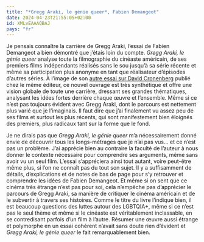 ```yaml
---
title: "*Gregg Araki, le génie queer*, Fabien Demangeot"
date: 2024-04-23T21:55:05+02:00
id: XMLvEAAAQBAJ
pays: "fr"
---
```


Je pensais connaître la carrière de Gregg Araki, l’essai de Fabien Demangeot a bien démontré que j’étais loin du compte. *Gregg Araki, le génie queer* analyse toute la filmographie du cinéaste américain, de ses premiers films indépendants réalisés sans le sou jusqu’à sa série récente et même sa participation plus anonyme en tant que réalisateur d’épisodes d’autres séries. À l’image de son [autre essai sur David Cronenberg](https://voiretmanger.fr/transgression-david-cronenberg-demangeot/) publié chez le même éditeur, ce nouvel ouvrage est très synthétique et offre une vision globale de toute une carrière, dressant ses grandes thématiques, analysant les idées fortes derrière chaque œuvre et l’ensemble. Même si ce n’est pas toujours évident avec Gregg Araki, dont le parcours est nettement plus varié que je l’imaginais. Il faut dire que j’ai finalement vu assez peu de ses films et surtout les plus récents, qui sont manifestement bien éloignés des premiers, plus radicaux tant sur la forme que le fond.

Je ne dirais pas que *Gregg Araki, le génie queer* m’a nécessairement donné envie de découvrir tous les longs-métrages que je n’ai pas vus… et ce n’est pas un problème. J’ai apprécie bien au contraire la faculté de l’auteur à nous donner le contexte nécessaire pour comprendre ses arguments, même sans avoir vu un seul film. L’essai s’appréciera ainsi tout autant, voire peut-être même plus, si l’on ne connaît pas du tout son sujet. Il y a suffisamment de détails, d’explications et de notes de bas de page pour s’y retrouver et comprendre les idées de Fabien Demangeot. Et même si on sent que ce cinéma très étrange n’est pas pour soi, cela n’empêche pas d’apprécier le parcours de Gregg Araki, sa manière de critiquer le cinéma américain et de le subvertir à travers ses histoires. Comme le titre du livre l’indique bien, il est beaucoup questions des luttes autour des LGBTQIA+, même si ce n’est pas le seul thème et même si le cinéaste est véritablement inclassable, en se contredisant parfois d’un film à l’autre. Résumer une œuvre aussi étrange et polymorphe en un essai cohérent n’avait sans doute rien d’évident et *Gregg Araki, le génie queer* le fait remarquablement bien. 